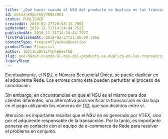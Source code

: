 ```yaml
---
title: '¿Qué hacer cuando el NSU del producto se duplica en las transacciones realizadas por Rede?'
id: 6GCSJnX9pnCk8jVOQ4cDK1
status: PUBLISHED
createdAt: 2019-02-27T20:58:12.700Z
updatedAt: 2019-12-31T14:24:44.752Z
publishedAt: 2019-12-31T14:24:44.752Z
firstPublishedAt: 2019-02-27T21:00:00.706Z
contentType: frequentlyAskedQuestion
productTeam: Financial
author: 10Jj3Ca0hIsTVp4BEeef6Q
slug: que-hacer-cuando-el-nsu-del-producto-se-duplica-en-las-transacciones-realizadas-por-rede
legacySlug: 
---
```


Eventualmente, el [NSU](/tutorial/como-encontrar-nsu-y-tid-del-pedido?locale=es), o Número Secuencial Único, se puede duplicar en el adquirente Rede. Los errores como éste pueden perturbar el proceso de conciliación.

Sin embargo, en circunstancias en que el NSU es el mismo para dos clientes diferentes, una alternativa para verificar la transacción es dar baja en el pago utilizando los números de [TID](/tutorial/como-visualizar-detalle-del-pedido?locale=es), que son distintos entre sí.

Atención: es importante resaltar que el NSU no es generado por VTEX, sino por el adquirente responsable de la transacción. Por lo tanto, es importante ponerse en contacto con el equipo de e-commerce de Rede para resolver el problema en conjunto.
